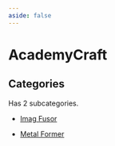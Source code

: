 ```yaml
---
aside: false
---
```



# AcademyCraft

## Categories

Has 2 subcategories.

* [Imag Fusor](./imag_fusor.md)

* [Metal Former](./metal_former.md)

